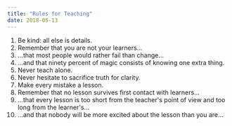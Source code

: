 ```yaml
---
title: "Rules for Teaching"
date: 2018-05-13
---
```


1.  Be kind: all else is details.
1.  Remember that you are not your learners…
1.  …that most people would rather fail than change…
1.  …and that ninety percent of magic consists of knowing one extra thing.
1.  Never teach alone.
1.  Never hesitate to sacrifice truth for clarity.
1.  Make every mistake a lesson.
1.  Remember that no lesson survives first contact with learners…
1.  …that every lesson is too short from the teacher's point of view and too long from the learner's…
1.  …and that nobody will be more excited about the lesson than you are…
